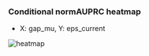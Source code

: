 ### Conditional normAUPRC heatmap

- X: gap_mu, Y: eps_current

![heatmap](/home/elicer/project_0814_2/results/20250814-090611/holdout/conditional_heatmap_gap_mu_vs_eps_current.png)

